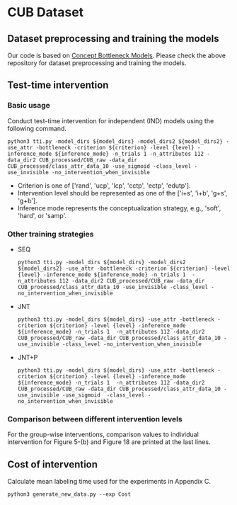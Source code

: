 # CUB Dataset
## Dataset preprocessing and training the models

Our code is based on [Concept Bottleneck Models](https://github.com/yewsiang/ConceptBottleneck).
Please check the above repository for dataset preprocessing and training the models.

## Test-time intervention

### Basic usage
Conduct test-time intervention for independent (IND) models using the following command.
```
python3 tti.py -model_dirs ${model_dirs} -model_dirs2 ${model_dirs2} -use_attr -bottleneck -criterion ${criterion} -level {level} -inference_mode ${inference_mode} -n_trials 1 -n_attributes 112 -data_dir2 CUB_processed/CUB_raw -data_dir CUB_processed/class_attr_data_10 -use_sigmoid -class_level -use_invisible -no_intervention_when_invisible 
```

- Criterion is one of ['rand', 'ucp', 'lcp', 'cctp', 'ectp', 'edutp'].
- Intervention level should be represented as one of the ['i+s', 'i+b', 'g+s', 'g+b'].
- Inference mode represents the conceptualization strategy, e.g., 'soft', 'hard', or 'samp'.

### Other training strategies
- SEQ
    ```
    python3 tti.py -model_dirs ${model_dirs} -model_dirs2 ${model_dirs2} -use_attr -bottleneck -criterion ${criterion} -level {level} -inference_mode ${inference_mode} -n_trials 1  -n_attributes 112 -data_dir2 CUB_processed/CUB_raw -data_dir CUB_processed/class_attr_data_10 -use_invisible -class_level -no_intervention_when_invisible
    ```
- JNT
    ```
    python3 tti.py -model_dirs ${model_dirs} -use_attr -bottleneck -criterion ${criterion} -level {level} -inference_mode ${inference_mode} -n_trials 1  -n_attributes 112 -data_dir2 CUB_processed/CUB_raw -data_dir CUB_processed/class_attr_data_10 -use_invisible -class_level -no_intervention_when_invisible
    ```
- JNT+P
    ```
    python3 tti.py -model_dirs ${model_dirs} -use_attr -bottleneck -criterion ${criterion} -level {level} -inference_mode ${inference_mode} -n_trials 1  -n_attributes 112 -data_dir2 CUB_processed/CUB_raw -data_dir CUB_processed/class_attr_data_10 -use_invisible -use_sigmoid  -class_level -no_intervention_when_invisible
    ```

### Comparison between different intervention levels

For the group-wise interventions, comparison values to individual intervention for Figure 5-(b) and Figure 18 are printed at the last lines.

## Cost of intervention

Calculate mean labeling time used for the experiments in Appendix C.
```
python3 generate_new_data.py --exp Cost
```
